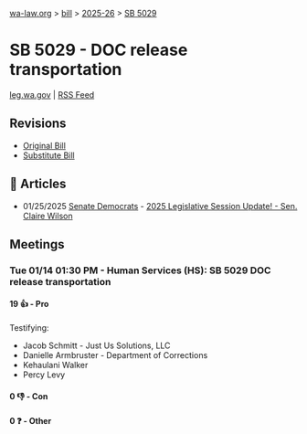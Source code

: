 [wa-law.org](/) > [bill](/bill/) > [2025-26](/bill/2025-26/) > [SB 5029](/bill/2025-26/sb/5029/)

# SB 5029 - DOC release transportation
[leg.wa.gov](https://app.leg.wa.gov/billsummary?BillNumber=5029&Year=2025&Initiative=false) | [RSS Feed](./rss.xml)

## Revisions
* [Original Bill](1/)
* [Substitute Bill](S/)

## 📰 Articles
* 01/25/2025 [Senate Democrats](/org/senate_democrats/) - [2025 Legislative Session Update! - Sen. Claire Wilson](https://senatedemocrats.wa.gov/wilson/2025/01/24/2025-legislative-session-update/#:~:text=SB%205029)

## Meetings
### Tue 01/14 01:30 PM - Human Services (HS): SB 5029 DOC release transportation
#### 19 👍 - Pro
Testifying:
* Jacob Schmitt - Just Us Solutions, LLC
* Danielle Armbruster - Department of Corrections
* Kehaulani Walker
* Percy Levy

#### 0 👎 - Con

#### 0 ❓ - Other
